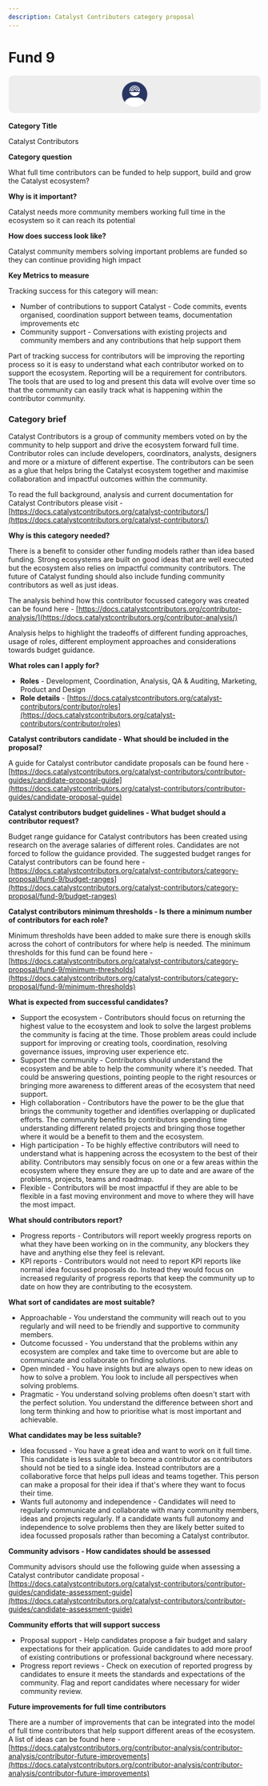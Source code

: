 ```yaml
---
description: Catalyst Contributors category proposal
---
```


# Fund 9

![](../../.gitbook/assets/catalyst-contributors-banner.png)

**Category Title**

Catalyst Contributors

**Category question**

What full time contributors can be funded to help support, build and grow the Catalyst ecosystem?

**Why is it important?**

Catalyst needs more community members working full time in the ecosystem so it can reach its potential

**How does success look like?**

Catalyst community members solving important problems are funded so they can continue providing high impact

**Key Metrics to measure**

Tracking success for this category will mean:

* Number of contributions to support Catalyst - Code commits, events organised, coordination support between teams, documentation improvements etc
* Community support - Conversations with existing projects and community members and any contributions that help support them



Part of tracking success for contributors will be improving the reporting process so it is easy to understand what each contributor worked on to support the ecosystem. Reporting will be a requirement for contributors. The tools that are used to log and present this data will evolve over time so that the community can easily track what is happening within the contributor community.



### **Category brief**

Catalyst Contributors is a group of community members voted on by the community to help support and drive the ecosystem forward full time. Contributor roles can include developers, coordinators, analysts, designers and more or a mixture of different expertise. The contributors can be seen as a glue that helps bring the Catalyst ecosystem together and maximise collaboration and impactful outcomes within the community.



To read the full background, analysis and current documentation for Catalyst Contributors please visit - [https://docs.catalystcontributors.org/catalyst-contributors/](https://docs.catalystcontributors.org/catalyst-contributors/)



**Why is this category needed?**

There is a benefit to consider other funding models rather than idea based funding. Strong ecosystems are built on good ideas that are well executed but the ecosystem also relies on impactful community contributors. The future of Catalyst funding should also include funding community contributors as well as just ideas.

The analysis behind how this contributor focussed category was created can be found here - [https://docs.catalystcontributors.org/contributor-analysis/](https://docs.catalystcontributors.org/contributor-analysis/)

Analysis helps to highlight the tradeoffs of different funding approaches, usage of roles, different employment approaches and considerations towards budget guidance.



**What roles can I apply for?**

* **Roles** - Development, Coordination, Analysis, QA & Auditing, Marketing, Product and Design
* **Role details** - [https://docs.catalystcontributors.org/catalyst-contributors/contributor/roles](https://docs.catalystcontributors.org/catalyst-contributors/contributor/roles)



**Catalyst contributors candidate - What should be included in the proposal?**

A guide for Catalyst contributor candidate proposals can be found here - [https://docs.catalystcontributors.org/catalyst-contributors/contributor-guides/candidate-proposal-guide](https://docs.catalystcontributors.org/catalyst-contributors/contributor-guides/candidate-proposal-guide)



**Catalyst contributors budget guidelines - What budget should a contributor request?**

Budget range guidance for Catalyst contributors has been created using research on the average salaries of different roles. Candidates are not forced to follow the guidance provided. The suggested budget ranges for Catalyst contributors can be found here - [https://docs.catalystcontributors.org/catalyst-contributors/category-proposal/fund-9/budget-ranges](https://docs.catalystcontributors.org/catalyst-contributors/category-proposal/fund-9/budget-ranges)



**Catalyst contributors minimum thresholds - Is there a minimum number of contributors for each role?**

Minimum thresholds have been added to make sure there is enough skills across the cohort of contributors for where help is needed. The minimum thresholds for this fund can be found here - [https://docs.catalystcontributors.org/catalyst-contributors/category-proposal/fund-9/minimum-thresholds](https://docs.catalystcontributors.org/catalyst-contributors/category-proposal/fund-9/minimum-thresholds)



**What is expected from successful candidates?**

* Support the ecosystem - Contributors should focus on returning the highest value to the ecosystem and look to solve the largest problems the community is facing at the time. Those problem areas could include support for improving or creating tools, coordination, resolving governance issues, improving user experience etc.
* Support the community - Contributors should understand the ecosystem and be able to help the community where it's needed. That could be answering questions, pointing people to the right resources or bringing more awareness to different areas of the ecosystem that need support.
* High collaboration - Contributors have the power to be the glue that brings the community together and identifies overlapping or duplicated efforts. The community benefits by contributors spending time understanding different related projects and bringing those together where it would be a benefit to them and the ecosystem.
* High participation - To be highly effective contributors will need to understand what is happening across the ecosystem to the best of their ability. Contributors may sensibly focus on one or a few areas within the ecosystem where they ensure they are up to date and are aware of the problems, projects, teams and roadmap.
* Flexible - Contributors will be most impactful if they are able to be flexible in a fast moving environment and move to where they will have the most impact.



**What should contributors report?**

* Progress reports - Contributors will report weekly progress reports on what they have been working on in the community, any blockers they have and anything else they feel is relevant.
* KPI reports - Contributors would not need to report KPI reports like normal idea focussed proposals do. Instead they would focus on increased regularity of progress reports that keep the community up to date on how they are contributing to the ecosystem.



**What sort of candidates are most suitable?**

* Approachable - You understand the community will reach out to you regularly and will need to be friendly and supportive to community members.
* Outcome focussed - You understand that the problems within any ecosystem are complex and take time to overcome but are able to communicate and collaborate on finding solutions.
* Open minded - You have insights but are always open to new ideas on how to solve a problem. You look to include all perspectives when solving problems.
* Pragmatic - You understand solving problems often doesn't start with the perfect solution. You understand the difference between short and long term thinking and how to prioritise what is most important and achievable.



**What candidates may be less suitable?**

* Idea focussed - You have a great idea and want to work on it full time. This candidate is less suitable to become a contributor as contributors should not be tied to a single idea. Instead contributors are a collaborative force that helps pull ideas and teams together. This person can make a proposal for their idea if that's where they want to focus their time.
* Wants full autonomy and independence - Candidates will need to regularly communicate and collaborate with many community members, ideas and projects regularly. If a candidate wants full autonomy and independence to solve problems then they are likely better suited to idea focussed proposals rather than becoming a Catalyst contributor.



**Community advisors - How candidates should be assessed**

Community advisors should use the following guide when assessing a Catalyst contributor candidate proposal - [https://docs.catalystcontributors.org/catalyst-contributors/contributor-guides/candidate-assessment-guide](https://docs.catalystcontributors.org/catalyst-contributors/contributor-guides/candidate-assessment-guide)



**Community efforts that will support success**

* Proposal support - Help candidates propose a fair budget and salary expectations for their application. Guide candidates to add more proof of existing contributions or professional background where necessary.
* Progress report reviews - Check on execution of reported progress by candidates to ensure it meets the standards and expectations of the community. Flag and report candidates where necessary for wider community review.



**Future improvements for full time contributors**

There are a number of improvements that can be integrated into the model of full time contributors that help support different areas of the ecosystem. A list of ideas can be found here - [https://docs.catalystcontributors.org/contributor-analysis/contributor-analysis/contributor-future-improvements](https://docs.catalystcontributors.org/contributor-analysis/contributor-analysis/contributor-future-improvements)
